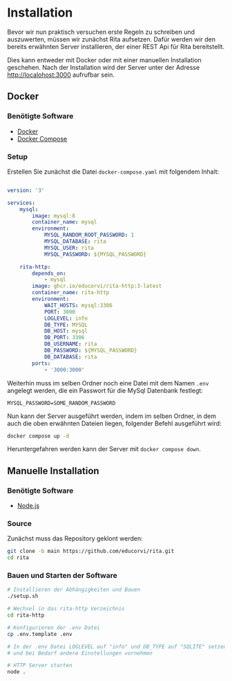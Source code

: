 # Installation
Bevor wir nun praktisch versuchen erste Regeln zu schreiben und auszuwerten, müssen wir zunächst Rita aufsetzen. Dafür werden wir den bereits erwähnten Server installieren, der einer REST Api für Rita bereitstellt.

Dies kann entweder mit Docker oder mit einer manuellen Installation geschehen. Nach der Installation wird der Server unter der Adresse [http://localohost:3000](http://localohost:3000) aufrufbar sein.
## Docker
### Benötigte Software
- [Docker](https://docs.docker.com/engine/install/)
- [Docker Compose](https://docs.docker.com/compose/install/)

### Setup
Erstellen Sie zunächst die Datei `docker-compose.yaml` mit folgendem Inhalt:
```yaml

version: '3'

services:
    mysql:
        image: mysql:8
        container_name: mysql
        environment:
            MYSQL_RANDOM_ROOT_PASSWORD: 1
            MYSQL_DATABASE: rita
            MYSQL_USER: rita
            MYSQL_PASSWORD: ${MYSQL_PASSWORD}

    rita-http:
        depends_on:
            - mysql
        image: ghcr.io/educorvi/rita-http:3-latest
        container_name: rita-http
        environment:
            WAIT_HOSTS: mysql:3306
            PORT: 3000
            LOGLEVEL: info
            DB_TYPE: MYSQL
            DB_HOST: mysql
            DB_PORT: 3306
            DB_USERNAME: rita
            DB_PASSWORD: ${MYSQL_PASSWORD}
            DB_DATABASE: rita
        ports:
            - '3000:3000'
```
Weiterhin muss im selben Ordner noch eine Datei mit dem Namen `.env` angelegt werden, die ein Passwort für die MySql Datenbank festlegt:
```
MYSQL_PASSWORD=SOME_RANDOM_PASSWORD 
```
Nun kann der Server ausgeführt werden, indem im selben Ordner, in dem auch die oben erwähnten Dateien liegen, folgender Befehl ausgeführt wird:
```bash
docker compose up -d
```
Heruntergefahren werden kann der Server mit `docker compose down`.

## Manuelle Installation
### Benötigte Software
- [Node.js](https://nodejs.org/)

### Source
Zunächst muss das Repository geklont werden:
```bash
git clone -b main https://github.com/educorvi/rita.git
cd rita
```

### Bauen und Starten der Software
```bash
# Installieren der Abhängigkeiten und Bauen
./setup.sh

# Wechsel in das rita-http Verzeichnis
cd rita-http

# Konfigurieren der .env Datei
cp .env.template .env

# In der .env Datei LOGLEVEL auf "info" und DB_TYPE auf "SQLITE" setzen 
# und bei Bedarf andere Einstellungen vornehmen

# HTTP Server starten
node .
```
